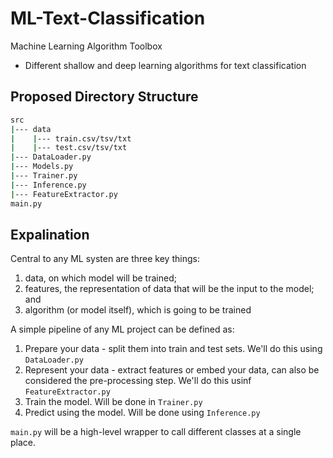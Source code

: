 # ML-Text-Classification
Machine Learning Algorithm Toolbox
- Different shallow and deep learning algorithms for text classification

## Proposed Directory Structure

```sh
src
|--- data
|    |--- train.csv/tsv/txt
|    |--- test.csv/tsv/txt
|--- DataLoader.py
|--- Models.py
|--- Trainer.py
|--- Inference.py
|--- FeatureExtractor.py
main.py
```

## Expalination

Central to any ML systen are three key things: 
1. data, on which model will be trained; 
2. features, the representation of data that will be the input to the model; and 
3. algorithm (or model itself), which is going to be trained

A simple pipeline of any ML project can be defined as:
1. Prepare your data - split them into train and test sets. We'll do this using `DataLoader.py`
2. Represent your data - extract features or embed your data, can also be considered the pre-processing step. We'll do this usinf `FeatureExtractor.py`
3. Train the model. Will be done in `Trainer.py`
4. Predict using the model. Will be done using `Inference.py`

`main.py` will be a high-level wrapper to call different classes at a single place.